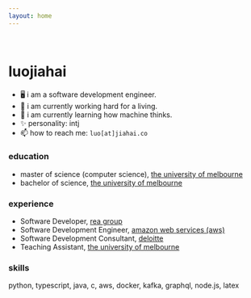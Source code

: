 ```yaml
---
layout: home
---
```


<br/>

# luojiahai

- 🖥️ i am a software development engineer.
- 🔭 i am currently working hard for a living.
- 🌱 i am currently learning how machine thinks.
- ✨ personality: intj
- 📫 how to reach me: `luo[at]jiahai.co`

### education

- master of science (computer science), [the university of melbourne](https://www.unimelb.edu.au/)
- bachelor of science, [the university of melbourne](https://www.unimelb.edu.au/)

### experience

- Software Developer, [rea group](https://www.rea-group.com/)
- Software Development Engineer, [amazon web services (aws)](https://aws.amazon.com/)
- Software Development Consultant, [deloitte](https://www.deloitte.com/)
- Teaching Assistant, [the university of melbourne](https://www.unimelb.edu.au/)

### skills

python, typescript, java, c, aws, docker, kafka, graphql, node.js, latex
